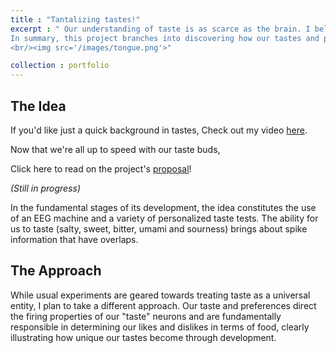 ```yaml
---
title : "Tantalizing tastes!"
excerpt : " Our understanding of taste is as scarce as the brain. I believe that in a lot of ways, food is a language that can be understood globally and has to be deconstructed via posessing a greater understanding of our neuronal networks. <br>
In summary, this project branches into discovering how our tastes and preferences generate neuronal spike information. 
<br/><img src='/images/tongue.png'>"

collection : portfolio
---
```



## The Idea

If you'd like just a quick background in tastes, Check out my video [here](https://www.youtube.com/watch?v=AujY-Fkx5z8&feature=youtu.be).

Now that we're all up to speed with our taste buds, 

Click here to read on the project's [proposal](https://kristy-mualim.squarespace.com/)! 

<i> (Still in progress) </i>

In the fundamental stages of its development, the idea constitutes the use of an EEG machine and a variety of personalized taste tests. The ability for us to taste (salty, sweet, bitter, umami and sourness) brings about spike information that have overlaps. 

## The Approach

While usual experiments are geared towards treating taste as a universal entity, I plan to take a different approach. Our taste and preferences direct the firing properties of our "taste" neurons and are fundamentally responsible in determining our likes and dislikes in terms of food, clearly illustrating how unique our tastes become through development. 
